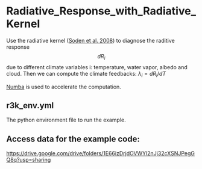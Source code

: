 # Radiative_Response_with_Radiative_Kernel

Use the radiative kernel ([Soden et al. 2008](https://doi.org/10.1175/2007JCLI2110.1)) to diagnose the raditive response $$dR_i$$ due to different climate variables i: temperature, water vapor, albedo and cloud. Then we can compute the climate feedbacks: $\lambda_i = dR_i/dT$

[Numba](https://numba.pydata.org/) is used to accelerate the computation.


## r3k_env.yml
The python environment file to run the example.

## Access data for the example code:
https://drive.google.com/drive/folders/1E66izDrjdOVWYl2nJj32cXSNJPegGQ8q?usp=sharing

